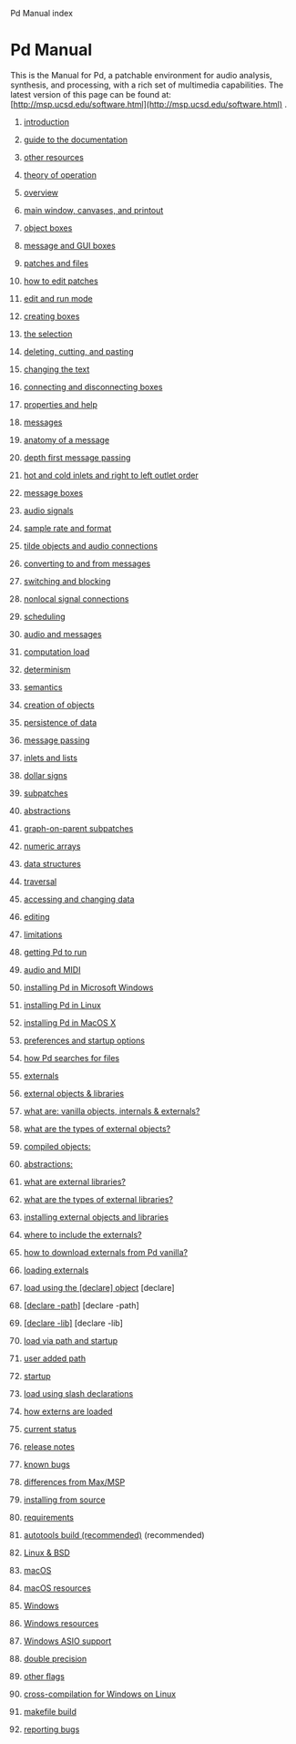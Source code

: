

Pd Manual index


# Pd Manual


This is the Manual for Pd, a patchable environment for audio
analysis, synthesis, and processing,
with a rich set of multimedia capabilities. The latest version of this page
can be found at:
[http://msp.ucsd.edu/software.html](http://msp.ucsd.edu/software.html)  .

1.   [introduction](x1.htm)

1.   [guide to the documentation](x1.htm#s1)
2.   [other resources](x1.htm#s2)


3.   [theory of operation](x2.htm)

1.   [overview](x2.htm#s1)

1.   [main window, canvases, and printout](x2.htm#s1.1)
2.   [object boxes](x2.htm#s1.2)
3.   [message and GUI boxes](x2.htm#s1.3)
4.   [patches and files](x2.htm#s1.4)

5.   [how to edit patches](x2.htm#s2)

1.   [edit and run mode](x2.htm#s2.1)
2.   [creating boxes](x2.htm#s2.2)
3.   [the selection](x2.htm#s2.3)
4.   [deleting, cutting, and pasting](x2.htm#s2.4)
5.   [changing the text](x2.htm#s2.5)
6.   [connecting and disconnecting boxes](x2.htm#s2.6)
7.   [properties and help](x2.htm#s2.7)

8.   [messages](x2.htm#s3)

1.   [anatomy of a message](x2.htm#s3.1)
2.   [depth first message passing](x2.htm#s3.2)
3.   [hot and cold inlets and right to left outlet order](x2.htm#s3.3)
4.   [message boxes](x2.htm#s3.4)

5.   [audio signals](x2.htm#s4)

1.   [sample rate and format](x2.htm#s4.1)
2.   [tilde objects and audio connections](x2.htm#s4.2)
3.   [converting to and from messages](x2.htm#s4.3)
4.   [switching and blocking](x2.htm#s4.4)
5.   [nonlocal signal connections](x2.htm#s4.5)

6.   [scheduling](x2.htm#s5)

1.   [audio and messages](x2.htm#s5.1)
2.   [computation load](x2.htm#s5.2)
3.   [determinism](x2.htm#s5.3)

4.   [semantics](x2.htm#s6)

1.   [creation of objects](x2.htm#s6.1)
2.   [persistence of data](x2.htm#s6.2)
3.   [message passing](x2.htm#s6.3)
4.   [inlets and lists](x2.htm#s6.4)
5.   [dollar signs](x2.htm#s6.5)

6.   [subpatches](x2.htm#s7)

1.   [abstractions](x2.htm#s7.1)
2.   [graph-on-parent subpatches](x2.htm#s7.2)

3.   [numeric arrays](x2.htm#s8)
4.   [data structures](x2.htm#s9)

1.   [traversal](x2.htm#s9.1)
2.   [accessing and changing data](x2.htm#s9.2)
3.   [editing](x2.htm#s9.3)
4.   [limitations](x2.htm#s9.4)


5.   [getting Pd to run](x3.htm)

1.   [audio and MIDI](x3.htm#s1.0)
2.   [installing Pd in Microsoft Windows](x3.htm#s1.1)
3.   [installing Pd in Linux](x3.htm#s1.2)
4.   [installing Pd in MacOS X](x3.htm#s1.3)
5.   [preferences and startup options](x3.htm#s4)
6.   [how Pd searches for files](x3.htm#s5)


7.   [externals](x4.htm)


1.  [external objects & libraries](x4.htm#s1)

1.   [what are: vanilla objects, internals & externals?](x4.htm#s1.1)
2.   [what are the types of external objects?](x4.htm#s1.2)

1.   [compiled objects:](x4.htm#s1.2.1)
2.   [abstractions:](x4.htm#s1.2.2)

3.   [what are external libraries?](x4.htm#s1.3)
4.   [what are the types of external libraries?](x4.htm#s1.4)


5.   [installing external objects and libraries](x4.htm#s2)

1.   [where to include the externals?](x4.htm#s2.1)
2.   [how to download externals from Pd vanilla?](x4.htm#s2.2)


3.   [loading externals](x4.htm#s3)

1.   [load using the [declare] object](x4.htm#s3.1) [declare]

1.   [[declare -path]](x4.htm#s3.1.1) [declare -path]
2.   [[declare -lib]](x4.htm#s3.1.2) [declare -lib]

3.   [load via path and startup](x4.htm#s3.2)

1.   [user added path](x4.htm#s3.2.1)
2.   [startup](x4.htm#s3.2.2)

3.   [load using slash declarations](x4.htm#s3.3)

4.   [how externs are loaded](x4.htm#s4)

5.   [current status](x5.htm)

1.   [release notes](x5.htm#s1)
2.   [known bugs](x5.htm#s2)
3.   [differences from Max/MSP](x5.htm#s3)


4.   [installing from source](x6.htm)

1.   [requirements](x6.htm#s6.1)
2.   [autotools build (recommended)](x6.htm#s6.2) (recommended)
3.   [Linux & BSD](x6.htm#s6.3)
4.   [macOS](x6.htm#s6.4)

1.  [macOS resources](x6-a.htm)


2.   [Windows](x6.htm#s6.5)

1.  [Windows resources](x6-b.htm)

2.  [Windows ASIO support](x6-b.htm#s6.5.2)


3.   [double precision](x6.htm#s6.6)
4.   [other flags](x6.htm#s6.7)
5.   [cross-compilation for Windows on Linux](x6.htm#s6.8)
6.   [makefile build](x6.htm#s6.9)
7.   [reporting bugs](x6.htm#s6.10)
